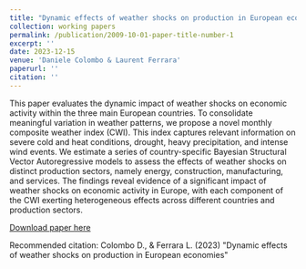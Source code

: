 ```yaml
---
title: "Dynamic effects of weather shocks on production in European economies"
collection: working papers
permalink: /publication/2009-10-01-paper-title-number-1
excerpt: ''
date: 2023-12-15
venue: 'Daniele Colombo & Laurent Ferrara'
paperurl: ''
citation: ''
---
```

This paper evaluates the dynamic impact of weather shocks on economic activity within the three main European countries. To consolidate meaningful variation in weather patterns, we propose a novel monthly composite weather index (CWI). This index captures relevant information on severe cold and heat conditions, drought, heavy precipitation, and intense wind events. We estimate a series of country-specific Bayesian Structural Vector Autoregressive models to assess the effects of weather shocks on distinct production sectors, namely energy, construction, manufacturing, and services. The findings reveal evidence of a significant impact of weather shocks on economic activity in Europe, with each component of the CWI exerting heterogeneous effects across different countries and production sectors.

[Download paper here](http://colombodaniele.github.io/files/Dynamic_effects_of_weather_shocks_on_production_in_European_economies.pdf)

Recommended citation: Colombo D., & Ferrara L. (2023) "Dynamic effects of weather shocks on production in European economies"
